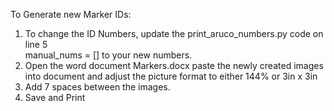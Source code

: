 To Generate new Marker IDs:
1. To change the ID Numbers, update the print_aruco_numbers.py code on line 5  
  manual_nums = []  to your new numbers.
2. Open the word document Markers.docx paste the newly created images into document and adjust the picture format to either 144% or 3in x 3in
3. Add 7 spaces between the images.
4. Save and Print
